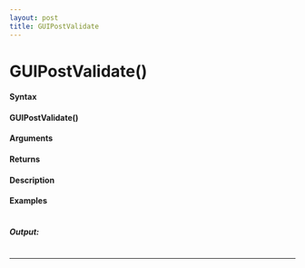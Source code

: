 ```yaml
---
layout: post
title: GUIPostValidate
---
```


# GUIPostValidate()


#### Syntax

#### GUIPostValidate()

#### Arguments

#### Returns

#### Description

#### Examples

```

```

##### Output:

```

```

---
